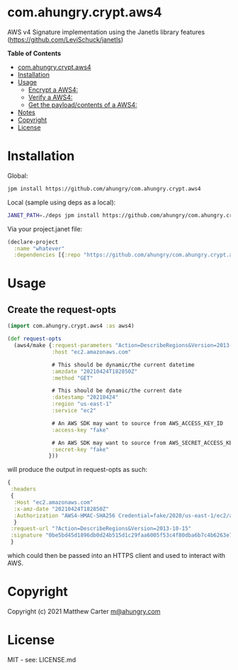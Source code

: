 # com.ahungry.crypt.aws4

AWS v4 Signature implementation using the Janetls library features (https://github.com/LeviSchuck/janetls)

<!-- markdown-toc start - Don't edit this section. Run M-x markdown-toc-refresh-toc -->
**Table of Contents**

- [com.ahungry.crypt.aws4](#comahungrycryptaws4)
- [Installation](#installation)
- [Usage](#usage)
    - [Encrypt a AWS4:](#encrypt-a-aws4)
    - [Verify a AWS4:](#verify-a-aws4)
    - [Get the payload/contents of a AWS4:](#get-the-payloadcontents-of-a-aws4)
- [Notes](#notes)
- [Copyright](#copyright)
- [License](#license)

<!-- markdown-toc end -->

# Installation

Global:
```sh
jpm install https://github.com/ahungry/com.ahungry.crypt.aws4
```

Local (sample using deps as a local):
```sh
JANET_PATH=./deps jpm install https://github.com/ahungry/com.ahungry.crypt.aws4
```

Via your project.janet file:
```clojure
(declare-project
  :name "whatever"
  :dependencies [{:repo "https://github.com/ahungry/com.ahungry.crypt.aws4"}])
```

# Usage

## Create the request-opts

```clojure
(import com.ahungry.crypt.aws4 :as aws4)

(def request-opts
  (aws4/make {:request-parameters "Action=DescribeRegions&Version=2013-10-15"
              :host "ec2.amazonaws.com"

              # This should be dynamic/the current datetime
              :amzdate "20210424T182850Z"
              :method "GET"

              # This should be dynamic/the current date
              :datestamp "20210424"
              :region "us-east-1"
              :service "ec2"

              # An AWS SDK may want to source from AWS_ACCESS_KEY_ID
              :access-key "fake"

              # An AWS SDK may want to source from AWS_SECRET_ACCESS_KEY
              :secret-key "fake"
             }))

```

will produce the output in request-opts as such:

```clojure
{
 :headers
 {
  :Host "ec2.amazonaws.com"
  :x-amz-date "20210424T182850Z"
  :Authorization "AWS4-HMAC-SHA256 Credential=fake/2020/us-east-1/ec2/aws4_request, SignedHeaders=host;x-amz-date, Signature=0be5bd45d1896db0d24b515d1c29faa6005f53c4f80dba6b7c4b6263e74e26b6"
  }
 :request-url "?Action=DescribeRegions&Version=2013-10-15"
 :signature "0be5bd45d1896db0d24b515d1c29faa6005f53c4f80dba6b7c4b6263e74e26b6"
 }
```

which could then be passed into an HTTPS client and used to interact
with AWS.

# Copyright

Copyright (c) 2021 Matthew Carter <m@ahungry.com>

# License

MIT - see: LICENSE.md
